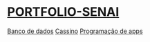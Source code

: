 # [PORTFOLIO-SENAI](https://github.com/guilhermesordi/PORTFOLIO-SENAI "Portfólio")

[Banco de dados](https://github.com/guilhermesordi/PORTFOLIO-SENAI/tree/main/BANCO%20DE%20DADOS "Banco de dados")
[Cassino](https://github.com/guilhermesordi/PORTFOLIO-SENAI/tree/main/CASSINO "Cassino")
[Programação de apps](https://github.com/guilhermesordi/PORTFOLIO-SENAI/tree/main/PROGRAMAÇÃO-APPS/ "Programação de apps")
